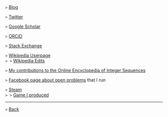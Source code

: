 `>` [Blog](http://blog.ohaithe.re)

`>` [Twitter](https://twitter.com/timeroot)

`>` [Google Scholar](https://scholar.google.com/citations?user=ef4Pv9YAAAAJ&hl=en&oi=ao)

`>` [ORCiD](https://orcid.org/0000-0002-4506-9146)

`>` [Stack Exchange](https://math.stackexchange.com/users/127777/alex-meiburg)

`>` [Wikipedia Userpage](https://en.wikipedia.org/wiki/User:Timeroot)<br />
`> >` [Wikipedia Edits](https://en.wikipedia.org/wiki/Special:Contributions/Timeroot)

`>` [My contributions to the Online Encyclopedia of Integer Sequences](http://oeis.org/search?q=Meiburg)

`>` [Facebook page about open problems](https://www.facebook.com/NotThereQuiteYet/) that I run

`>` [Steam](https://steamcommunity.com/id/timeroot)<br />
`> >` [Game I produced](https://store.steampowered.com/app/888140/Quatris/)

***

`<` [Back](https://ohaithe.re/)
